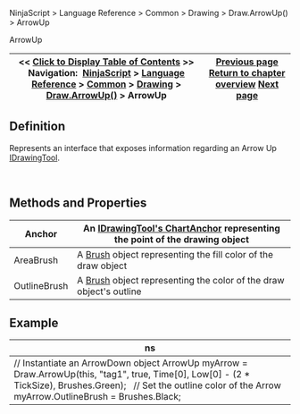 ﻿


NinjaScript \> Language Reference \> Common \> Drawing \> Draw.ArrowUp() \> ArrowUp






















ArrowUp







| \<\< [Click to Display Table of Contents](arrowup.md) \>\> **Navigation:**     [NinjaScript](ninjascript-1.md) \> [Language Reference](language_reference_wip-1.md) \> [Common](common-1.md) \> [Drawing](drawing-1.md) \> [Draw.ArrowUp()](draw_arrowup-1.md) \> ArrowUp | [Previous page](draw_arrowup-1.md) [Return to chapter overview](draw_arrowup-1.md) [Next page](draw_diamond-1.md) |
| --- | --- |











## Definition


Represents an interface that exposes information regarding an Arrow Up [IDrawingTool](idrawingtool-1.md).


 


## Methods and Properties




| Anchor | An [IDrawingTool's ChartAnchor](idrawingtool-1.htm#chartanchor) representing the point of the drawing object |
| --- | --- |
| AreaBrush | A [Brush](http://msdn.microsoft.com/en-us/library/system.windows.media.brush(v=vs.110).aspx) object representing the fill color of the draw object |
| OutlineBrush | A [Brush](http://msdn.microsoft.com/en-us/library/system.windows.media.brush(v=vs.110).aspx) object representing the color of the draw object's outline |



## 


## 


## Example




| ns |
| --- |
| // Instantiate an ArrowDown object ArrowUp myArrow \= Draw.ArrowUp(this, "tag1", true, Time\[0], Low\[0] \- (2 \* TickSize), Brushes.Green);   // Set the outline color of the Arrow myArrow.OutlineBrush \= Brushes.Black; |









